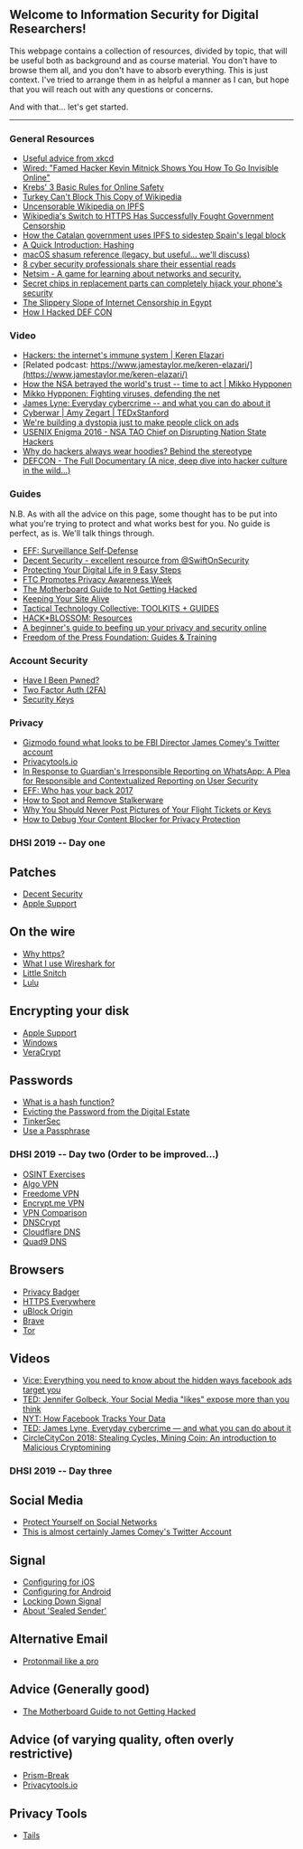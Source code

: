 
## Welcome to Information Security for Digital Researchers!

This webpage contains a collection of resources, divided by topic, that
will be useful both as background and as course material. You don't have to browse them all, and you don't have to absorb everything. This is just context.
I've tried to arrange them in as helpful a manner as I can, but hope that you will
reach out with any questions or concerns.

And with that... let's get started.

------------------------------------------------------------------------

### General Resources

-   [Useful advice from xkcd](https://xkcd.com/1820/)
-   [Wired: "Famed Hacker Kevin Mitnick Shows You How To Go Invisible
    Online"](https://www.wired.com/2017/02/famed-hacker-kevin-mitnick-shows-go-invisible-online/)
-   [Krebs' 3 Basic Rules for Online
    Safety](https://krebsonsecurity.com/2011/05/krebss-3-basic-rules-for-online-safety/)
-   [Turkey Can't Block This Copy of
    Wikipedia](http://observer.com/2017/05/turkey-wikipedia-ipfs/)
-   [Uncensorable Wikipedia on
    IPFS](https://ipfs.io/blog/24-uncensorable-wikipedia/)
-   [Wikipedia's Switch to HTTPS Has Successfully Fought Government
    Censorship](https://motherboard.vice.com/en_us/article/a3wbgz/wikipedias-switch-to-https-has-successfully-fought-government-censorship)
-   [How the Catalan government uses IPFS to sidestep Spain's legal
    block](http://la3.org/~kilburn/blog/catalan-government-bypass-ipfs/)
-   [A Quick Introduction:
    Hashing](https://dev.to/aunyks/a-quick-introduction-hashing)
-   [macOS shasum reference (legacy, but useful... we'll
    discuss)](https://developer.apple.com/legacy/library/documentation/Darwin/Reference/ManPages/man1/shasum.1.html)
-   [8 cyber security professionals share their essential
    reads](https://medium.com/threat-intel/essential-cybersecurity-books-32ce92c24c47?es_p=4051279)
-   [Netsim - A game for learning about networks and
    security.](https://netsim.erinn.io)
-   [Secret chips in replacement parts can completely hijack your
    phone's
    security](https://arstechnica.com/information-technology/2017/08/a-repair-shop-could-completely-hack-your-phone-and-you-wouldnt-know-it/)
-   [The Slippery Slope of Internet Censorship in Egypt](https://thenetmonitor.org/bulletins/the-slippery-slope-of-internet-censorship-in-egypt)
-   [How I Hacked DEF CON](https://medium.freecodecamp.org/how-i-hacked-def-con-c5bf718bb9d8)

### Video

-   [Hackers: the internet's immune system | Keren
    Elazari](https://www.youtube.com/watch?v=erCAp_Bd0AQ)
-   [Related podcast: https://www.jamestaylor.me/keren-elazari/](https://www.jamestaylor.me/keren-elazari/)
-   [How the NSA betrayed the world's trust -- time to act | Mikko
    Hypponen](https://www.youtube.com/watch?v=9CqVYUOjHLw)
-   [Mikko Hypponen: Fighting viruses, defending the
    net](https://www.youtube.com/watch?v=cf3zxHuSM2Y)
-   [James Lyne: Everyday cybercrime -- and what you can do about
    it](https://www.youtube.com/watch?v=fSErHToV8IU)
-   [Cyberwar | Amy Zegart |
    TEDxStanford](https://www.youtube.com/watch?v=JSWPoeBLFyQ)
-   [We're building a dystopia just to make people click on ads](https://www.ted.com/talks/zeynep_tufekci_we_re_building_a_dystopia_just_to_make_people_click_on_ads?utm_source=twitter.com&utm_medium=social&utm_campaign=tedspread--b)
-   [USENIX Enigma 2016 - NSA TAO Chief on Disrupting Nation State
    Hackers](https://www.youtube.com/watch?v=kJ-Pu8gNqg4)
-   [Why do hackers always wear hoodies? Behind the
    stereotype](http://money.cnn.com/2017/05/26/technology/hacker-hoodie-stereotype-hacking/)
-   [DEFCON - The Full Documentary (A nice, deep dive into hacker
    culture in the
    wild...)](https://www.youtube.com/watch?v=3ctQOmjQyYg)

### Guides

N.B. As with all the advice on this page, some thought has to be put
into what you're trying to protect and what works best for you. No
guide is perfect, as is. We'll talk things through.

-   [EFF: Surveillance Self-Defense](https://ssd.eff.org)
-   [Decent Security - excellent resource from @SwiftOnSecurity](https://decentsecurity.com)
-   [Protecting Your Digital Life in 9 Easy
    Steps](https://www.nytimes.com/2016/11/17/technology/personaltech/encryption-privacy.html)
-   [FTC Promotes Privacy Awareness
    Week](https://www.us-cert.gov/ncas/current-activity/2017/05/08/FTC-Promotes-Privacy-Awareness-Week)
-   [The Motherboard Guide to Not Getting Hacked](https://motherboard.vice.com/en_us/article/d3devm/motherboard-guide-to-not-getting-hacked-online-safety-guide)
-   [Keeping Your Site Alive](https://www.eff.org/keeping-your-site-alive/)
-   [Tactical Technology Collective: TOOLKITS + GUIDES](https://tacticaltech.org/projects/toolkits-guides/)
-   [HACK*BLOSSOM: Resources](https://hackblossom.org/resources/)
-   [A beginner's guide to beefing up your privacy and security online](https://arstechnica.com/information-technology/2016/12/a-beginners-guide-to-beefing-up-your-privacy-and-security-online/)
-   [Freedom of the Press Foundation: Guides & Training](https://freedom.press/training/)

### Account Security

-   [Have I Been Pwned?](https://haveibeenpwned.com)
-   [Two Factor Auth (2FA)](https://twofactorauth.org)
-   [Security Keys](https://www.imperialviolet.org/2017/08/13/securitykeys.html)

### Privacy

-   [Gizmodo found what looks to be FBI Director James Comey's Twitter
    account](https://arstechnica.com/tech-policy/2017/03/gizmodo-found-what-looks-to-be-fbi-director-james-comeys-twitter-account/)
-   [Privacytools.io](https://www.privacytools.io)
-   [In Response to Guardian's Irresponsible Reporting on WhatsApp: A
    Plea for Responsible and Contextualized Reporting on User
    Security](http://technosociology.org/?page_id=1687)
-   [EFF: Who has your back
    2017](https://www.eff.org/who-has-your-back-2017)
-   [How to Spot and Remove
    Stalkerware](https://fieldguide.gizmodo.com/how-to-spot-and-remove-stalkerware-1796167351?rev=1497792368757)
-   [Why You Should Never Post Pictures of Your Flight Tickets or Keys](https://motherboard.vice.com/en_us/article/qvvxv3/why-you-should-never-post-pictures-of-your-flight-tickets-or-keys)
-   [How to Debug Your Content Blocker for Privacy Protection](https://www.eff.org/deeplinks/2017/11/how-debug-your-content-blocker-privacy-protection)


### DHSI 2019 -- Day one
## Patches
-   [Decent Security](https://decentsecurity.com)
-   [Apple Support](https://support.apple.com/en-ca/guide/mac-help/mchlpx1065/mac)

## On the wire
-   [Why https?](https://desterhuizen.uk/security/2019/05/29/why-https.html)
-   [What I use Wireshark for](https://jvns.ca/blog/2018/06/19/what-i-use-wireshark-for/)
-   [Little Snitch](https://www.obdev.at/index.html)
-   [Lulu](https://objective-see.com/products/lulu.html)

## Encrypting your disk
-   [Apple Support](https://support.apple.com/en-us/HT204837)
-   [Windows](https://fossbytes.com/enable-full-disk-encryption-windows-10/)
-   [VeraCrypt](https://www.veracrypt.fr/en/Home.html)

## Passwords
-   [What is a hash function?](https://en.wikipedia.org/wiki/Hash_function)
-   [Evicting the Password from the Digital Estate](http://www.irongeek.com/i.php?page=videos/circlecitycon2019/track-1-04-evicting-the-password-from-the-digital-estate-alex-chalmers)
-   [TinkerSec](https://twitter.com/TinkerSec/status/1096046635593928704)
-   [Use a Passphrase](https://www.useapassphrase.com)

### DHSI 2019 -- Day two (Order to be improved...)
-   [OSINT Exercises](https://tisiphone.net/2017/01/25/thwart-my-osint-efforts-while-binging-tv/)
-   [Algo VPN](https://github.com/trailofbits/algo)
-   [Freedome VPN](https://www.f-secure.com/en/home/products/freedome)
-   [Encrypt.me VPN](https://encrypt.me/)
-   [VPN Comparison](https://thatoneprivacysite.net/)
-   [DNSCrypt](https://www.dnscrypt.org/#dnscrypt-macos)
-   [Cloudflare DNS](https://1.1.1.1/dns/)
-   [Quad9 DNS](https://www.quad9.net)

## Browsers
-   [Privacy Badger](https://www.eff.org/privacybadger/faq)
-   [HTTPS Everywhere](https://www.eff.org/https-everywhere)
-   [uBlock Origin](https://github.com/gorhill/uBlock)
-   [Brave](https://brave.com/)
-   [Tor](https://www.torproject.org/)

## Videos
-   [Vice: Everything you need to know about the hidden ways facebook ads target you](https://news.vice.com/en_us/article/bjpp3a/everything-you-need-to-know-about-the-hidden-ways-facebook-ads-target-you)
-   [TED: Jennifer Golbeck, Your Social Media "likes" expose more than you think](https://www.ted.com/talks/jennifer_golbeck_the_curly_fry_conundrum_why_social_media_likes_say_more_than_you_might_think)
-   [NYT: How Facebook Tracks Your Data](https://www.youtube.com/watch?v=JAO_3EvD3DY)
-   [TED: James Lyne, Everyday cybercrime — and what you can do about it](https://www.ted.com/talks/james_lyne_everyday_cybercrime_and_what_you_can_do_about_it)
-   [CircleCityCon 2018: Stealing Cycles, Mining Coin: An introduction to Malicious Cryptomining](http://www.irongeek.com/i.php?page=videos/circlecitycon2018/circle-city-con-50-107-stealing-cycles-mining-coin-an-introduction-to-malicious-cryptomining-edmund-brumaghin-nick-biasini)

### DHSI 2019 -- Day three

## Social Media
-   [Protect Yourself on Social Networks](https://ssd.eff.org/en/module/protecting-yourself-social-networks)
-   [This is almost certainly James Comey's Twitter Account](https://gizmodo.com/this-is-almost-certainly-james-comey-s-twitter-account-1793843641)

## Signal
-   [Configuring for iOS](https://ssd.eff.org/en/module/how-use-signal-ios)
-   [Configuring for Android](https://ssd.eff.org/en/module/how-use-signal-android)
-   [Locking Down Signal](https://freedom.press/training/locking-down-signal/)
-   [About 'Sealed Sender'](https://signal.org/blog/sealed-sender/)

## Alternative Email
-   [Protonmail like a pro](https://freedom.press/training/protonmail-pro/)

## Advice (Generally good)
-   [The Motherboard Guide to not Getting Hacked](https://www.vice.com/en_us/article/d3devm/motherboard-guide-to-not-getting-hacked-online-safety-guide)
## Advice (of varying quality, often overly restrictive)
-   [Prism-Break](https://prism-break.org/en/)
-   [Privacytools.io](https://www.privacytools.io)

## Privacy Tools
-   [Tails](https://tails.boum.org/index.en.html)
